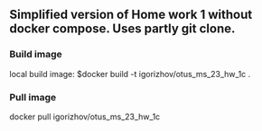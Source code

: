 ## Simplified version of Home work 1 without docker compose. Uses partly git clone.
### Build image
local build image:  $docker build -t igorizhov/otus_ms_23_hw_1c .

### Pull image
docker pull igorizhov/otus_ms_23_hw_1c
